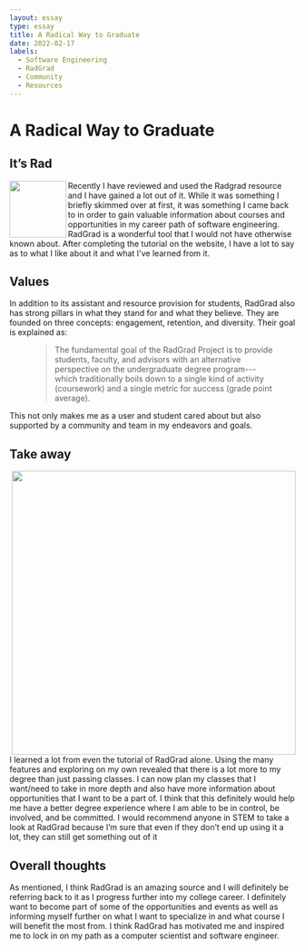 ```yaml
---
layout: essay
type: essay
title: A Radical Way to Graduate 
date: 2022-02-17
labels:
  - Software Engineering
  - RadGrad
  - Community
  - Resources
---
```


<h1>A Radical Way to Graduate</h1>
<h2>It’s Rad</h2>

<img src="https://www.radgrad.org/img/radgrad_logo.png" width="100px" align="left"/> 
<p>Recently I have reviewed and used the Radgrad resource and I have gained a lot out of it.
While it was something I briefly skimmed over at first, it was something I came back to in order to gain valuable information about courses and opportunities in my career path of software engineering. RadGrad is a wonderful tool that I would not have otherwise known about. After completing the tutorial on the website, I have a lot to say as to what I like about it and what I've learned from it.
</p>
<p>

<h2>Values</h2>
<p>
In addition to its assistant and resource provision for students, RadGrad also has strong pillars in what they stand for and what they believe. They are founded on three concepts: engagement, retention, and diversity. Their goal is explained as:
  
<figure class="quote">
  <blockquote>
    The fundamental goal of the RadGrad Project is to provide students, faculty, and advisors with an alternative perspective on the undergraduate degree program---which traditionally boils down to a single kind of activity (coursework) and a single metric for success (grade point average).
  </blockquote>
</figure>
<p>
This not only makes me as a user and student cared about but also supported by a community and team in my endeavors and goals.
</p>
<h2>Take away</h2>

<img src="https://www.radgrad.org/assets/images/interests-explorer-algorithms-4d70ada9b89e7924f6da706564d398e4.png" width="500px" align="right"/>
<p>
I learned a lot from even the tutorial of RadGrad alone. Using the many features and exploring on my own revealed that there is a lot more to my degree than just passing classes. I can now plan my classes that I want/need to take in more depth and also have more information about opportunities that I want to be a part of. I think that this definitely would help me have a better degree experience where I am able to be in control, be involved, and be committed. I would recommend anyone in STEM to take a look at RadGrad because I’m sure that even if they don’t end up using it a lot, they can still get something out of it
</p>

<h2>Overall thoughts</h2>
<p>As mentioned, I think RadGrad is an amazing source and I will definitely be referring back to it as I progress further into my college career. I definitely want to become part of some of the opportunities and events as well as informing myself further on what I want to specialize in and what course I will benefit the most from. I think RadGrad has motivated me and inspired me to lock in on my path as a computer scientist and software engineer. </p>
